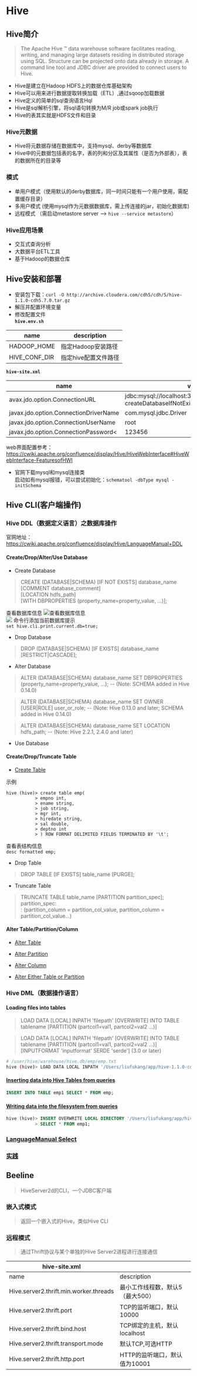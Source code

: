 # Hive

## Hive简介

>The Apache Hive ™ data warehouse software facilitates reading, writing, and managing large datasets residing in distributed storage using SQL. Structure can be projected onto data already in storage. A command line tool and JDBC driver are provided to connect users to Hive.

- Hive是建立在Hadoop HDFS上的数据仓库基础架构
- Hive可以用来进行数据提取转换加载（ETL）,通过sqoop加载数据
- Hive定义的简单的sql查询语言Hql
- Hive是sql解析引擎，将sql语句转换为M/R job或spark job执行
- Hive的表其实就是HDFS文件和目录

### Hive元数据
- Hive将元数据存储在数据库中，支持mysql、derby等数据库
- Hive中的元数据包括表的名字，表的列和分区及其属性（是否为外部表），表的数据所在的目录等
### 模式
- 单用户模式（使用默认的derby数据库，同一时间只能有一个用户使用，需配置缓存目录）
- 多用户模式 (使用mysql作为元数据数据库，需上传连接的jar，初始化数据库)
- 远程模式 （需启动metastore server --> `hive --service metastore`）

### Hive应用场景
- 交互式查询分析
- 大数据平台ETL工具
- 基于Hadoop的数据仓库

## Hive安装和部署

- 安装包下载：`curl -O http://archive.cloudera.com/cdh5/cdh/5/hive-1.1.0-cdh5.7.0.tar.gz`
- 解压并配置环境变量
- 修改配置文件  
**`hive.env.sh`**  

|name    | description  |  
|--------|------|
|HADOOP_HOME   | 指定Hadoop安装路径 |
|HIVE_CONF_DIR  |指定hive配置文件路径|

**`hive-site.xml`** 

|name    | value   | 
|-------|----------|
|avax.jdo.option.ConnectionURL|jdbc:mysql://localhost:3306/hive?createDatabaseIfNotExist=true\&amp;useSSL=false|
|javax.jdo.option.ConnectionDriverName|com.mysql.jdbc.Driver|
|javax.jdo.option.ConnectionUserName|root|
|javax.jdo.option.ConnectionPassword<|123456|  

web界面配置参考：https://cwiki.apache.org/confluence/display/Hive/HiveWebInterface#HiveWebInterface-FeaturesofHWI

- 官网下载mysql和mysql连接类  
启动如有mysql报错，可以尝试初始化：`schematool -dbType mysql -initSchema`

## Hive CLI(客户端操作)

### Hive DDL（数据定义语言）之数据库操作

官网地址：https://cwiki.apache.org/confluence/display/Hive/LanguageManual+DDL

#### Create/Drop/Alter/Use Database

- Create Database
> CREATE (DATABASE|SCHEMA) [IF NOT EXISTS] database_name  
  [COMMENT database_comment]  
  [LOCATION hdfs_path]  
  [WITH DBPROPERTIES (property_name=property_value, ...)];  

  查看数据库信息
  ![查看数据库信息](images/DBS.png)  
  ![](images/desc.png)
  命令行添加当前数据库提示  
  `set hive.cli.print.current.db=true;`

- Drop Database
> DROP (DATABASE|SCHEMA) [IF EXISTS] database_name [RESTRICT|CASCADE];

- Alter Database
> ALTER (DATABASE|SCHEMA) database_name SET DBPROPERTIES (property_name=property_value, ...);   -- (Note: SCHEMA added in Hive 0.14.0)
 
> ALTER (DATABASE|SCHEMA) database_name SET OWNER [USER|ROLE] user_or_role;   -- (Note: Hive 0.13.0 and later; SCHEMA added in Hive 0.14.0)
  
> ALTER (DATABASE|SCHEMA) database_name SET LOCATION hdfs_path; -- (Note: Hive 2.2.1, 2.4.0 and later)

- Use Database

#### Create/Drop/Truncate Table

- [Create Table](https://cwiki.apache.org/confluence/display/Hive/LanguageManual+DDL#LanguageManualDDL-CreateTable)

示例
```
hive (hive)> create table emp(
           > empno int,
           > ename string,
           > job string,
           > mgr int,
           > hiredate string,
           > sal double,
           > deptno int
           > ) ROW FORMAT DELIMITED FIELDS TERMINATED BY '\t';
```

查看表结构信息  
`desc formatted emp;`

- Drop Table
> DROP TABLE [IF EXISTS] table_name [PURGE];

- Truncate Table
> TRUNCATE TABLE table_name [PARTITION partition_spec];    
partition_spec:  
    : (partition_column = partition_col_value, partition_column = partition_col_value...)

#### Alter Table/Partition/Column
- [Alter Table](https://cwiki.apache.org/confluence/display/Hive/LanguageManual+DDL#LanguageManualDDL-AlterTable)

- [Alter Partition](https://cwiki.apache.org/confluence/display/Hive/LanguageManual+DDL#LanguageManualDDL-AlterPartition)

- [Alter Column](https://cwiki.apache.org/confluence/display/Hive/LanguageManual+DDL#LanguageManualDDL-AlterColumn)

- [Alter Either Table or Partition](https://cwiki.apache.org/confluence/display/Hive/LanguageManual+DDL#LanguageManualDDL-AlterEitherTableorPartition)

### Hive DML（数据操作语言）

#### Loading files into tables

>LOAD DATA [LOCAL] INPATH 'filepath' [OVERWRITE] INTO TABLE tablename [PARTITION (partcol1=val1, partcol2=val2 ...)]
 
>LOAD DATA [LOCAL] INPATH 'filepath' [OVERWRITE] INTO TABLE tablename [PARTITION (partcol1=val1, partcol2=val2 ...)] [INPUTFORMAT 'inputformat' SERDE 'serde'] (3.0 or later)
```bash
# /user/hive/warehouse/hive.db/emp/emp.txt
hive (hive)> LOAD DATA LOCAL INPATH '/Users/liufukang/app/hive-1.1.0-cdh5.7.0/test_data/emp.txt' OVERWRITE INTO TABLE emp;
```

#### [Inserting data into Hive Tables from queries](https://cwiki.apache.org/confluence/display/Hive/LanguageManual+DML#LanguageManualDML-InsertingdataintoHiveTablesfromqueries)
```sql
INSERT INTO TABLE emp1 SELECT * FROM emp;
```

#### [Writing data into the filesystem from queries](https://cwiki.apache.org/confluence/display/Hive/LanguageManual+DML#LanguageManualDML-Writingdataintothefilesystemfromqueries)
```SQL
hive (hive)> INSERT OVERWRITE LOCAL DIRECTORY '/Users/liufukang/app/hive-1.1.0-cdh5.7.0/test_data/' ROW FORMAT DELIMITED FIELDS TERMINATED BY ','
           > SELECT * FROM emp1;
```

### [LanguageManual Select](https://cwiki.apache.org/confluence/display/Hive/LanguageManual+Select)

### [实践](https://github.com/kangapp/Hive/tree/master/CLI)

## Beeline
> HiveServer2d的CLI，一个JDBC客户端
### 嵌入式模式
> 返回一个嵌入式的Hive，类似Hive CLI

### 远程模式
> 通过Thrift协议与某个单独的Hive Server2进程进行连接通信

|hive-site.xml||
|---|---|
|name | description|
|Hive.server2.thrift.min.worker.threads|最小工作线程数，默认5（最大500）
|Hive.server2.thrift.port|TCP的监听端口，默认10000|
|Hive.server2.thrift.bind.host|TCP绑定的主机，默认localhost|
|Hive.server2.thrift.transport.mode|默认TCP,可选HTTP|
|Hive.server2.thrift.http.port|HTTP的监听端口，默认值为10001|

